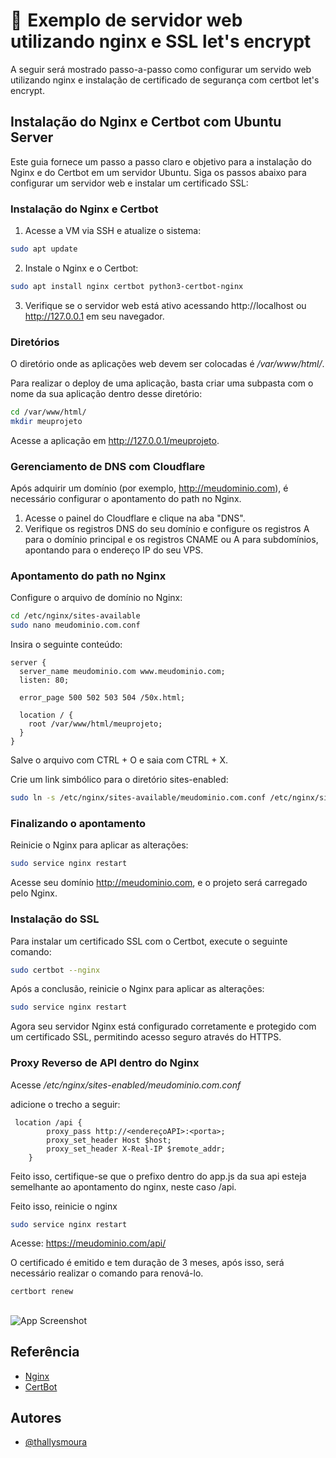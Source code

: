 
# 🔐  Exemplo de servidor web utilizando nginx e SSL let's encrypt

A seguir será mostrado passo-a-passo como configurar um servido web utilizando nginx e instalação de certificado de segurança com certbot let's encrypt.


## Instalação do Nginx e Certbot com Ubuntu Server

Este guia fornece um passo a passo claro e objetivo para a instalação do Nginx e do Certbot em um servidor Ubuntu. Siga os passos abaixo para configurar um servidor web e instalar um certificado SSL:

### Instalação do Nginx e Certbot

1. Acesse a VM via SSH e atualize o sistema:

```bash
sudo apt update
```

2. Instale o Nginx e o Certbot:

```bash
sudo apt install nginx certbot python3-certbot-nginx
```

3. Verifique se o servidor web está ativo acessando http://localhost ou http://127.0.0.1 em seu navegador.

### Diretórios

O diretório onde as aplicações web devem ser colocadas é */var/www/html/*.

Para realizar o deploy de uma aplicação, basta criar uma subpasta com o nome da sua aplicação dentro desse diretório:

```bash
cd /var/www/html/
mkdir meuprojeto
```

Acesse a aplicação em http://127.0.0.1/meuprojeto.

### Gerenciamento de DNS com Cloudflare

Após adquirir um domínio (por exemplo, http://meudominio.com), é necessário configurar o apontamento do path no Nginx.

1. Acesse o painel do Cloudflare e clique na aba "DNS".
2. Verifique os registros DNS do seu domínio e configure os registros A para o domínio principal e os registros CNAME ou A para subdomínios, apontando para o endereço IP do seu VPS.

### Apontamento do path no Nginx

Configure o arquivo de domínio no Nginx:

```bash
cd /etc/nginx/sites-available
sudo nano meudominio.com.conf
```

Insira o seguinte conteúdo:

```
server {
  server_name meudominio.com www.meudominio.com;
  listen: 80;

  error_page 500 502 503 504 /50x.html;

  location / {
    root /var/www/html/meuprojeto;
  }
}
```

Salve o arquivo com CTRL + O e saia com CTRL + X.

Crie um link simbólico para o diretório sites-enabled:

```bash
sudo ln -s /etc/nginx/sites-available/meudominio.com.conf /etc/nginx/sites-enabled
```

### Finalizando o apontamento

Reinicie o Nginx para aplicar as alterações:

```bash
sudo service nginx restart
```

Acesse seu domínio http://meudominio.com, e o projeto será carregado pelo Nginx.

### Instalação do SSL

Para instalar um certificado SSL com o Certbot, execute o seguinte comando:

```bash
sudo certbot --nginx
```

Após a conclusão, reinicie o Nginx para aplicar as alterações:

```bash
sudo service nginx restart
```

Agora seu servidor Nginx está configurado corretamente e protegido com um certificado SSL, permitindo acesso seguro através do HTTPS.

### Proxy Reverso de API dentro do Nginx

Acesse */etc/nginx/sites-enabled/meudominio.com.conf*

adicione o trecho a seguir:

```
 location /api {
        proxy_pass http://<endereçoAPI>:<porta>;
        proxy_set_header Host $host;
        proxy_set_header X-Real-IP $remote_addr;
    }
  ```

  Feito isso, certifique-se que o prefixo dentro do app.js da sua api esteja semelhante ao apontamento do nginx, neste caso /api.

Feito isso, reinicie o nginx

```bash
sudo service nginx restart
```

Acesse: https://meudominio.com/api/


O certificado é emitido e tem duração de 3 meses, após isso, será necessário realizar o comando para renová-lo.

```bash
certbort renew
```
## 

![App Screenshot](https://www.hardware.com.br/wp-content/uploads/static/wp/2022/07/06/blog_15418_large.jpg)


## Referência

 - [Nginx](https://www.nginx.com/)
 - [CertBot](https://certbot.eff.org/)



## Autores

- [@thallysmoura](https://github.com/thallysmoura)

